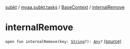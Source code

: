 [subkt](../../index.md) / [myaa.subkt.tasks](../index.md) / [BaseContext](index.md) / [internalRemove](./internal-remove.md)

# internalRemove

`open fun internalRemove(key: `[`String`](https://kotlinlang.org/api/latest/jvm/stdlib/kotlin/-string/index.html)`?): `[`Any`](https://kotlinlang.org/api/latest/jvm/stdlib/kotlin/-any/index.html)`?` [(source)](https://github.com/Myaamori/SubKt/blob/0.1.19/src/main/kotlin/myaa/subkt/tasks/plugin.kt#L122)